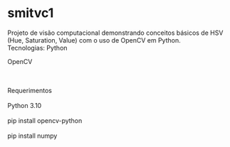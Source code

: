 # smitvc1
Projeto de visão computacional demonstrando conceitos básicos de HSV (Hue, Saturation, Value) com o uso de OpenCV em Python.
<br>
Tecnologias:
Python

OpenCV

<br />
<br>
Requerimentos
<br />
<br>
Python 3.10
<br />
<br>
pip install opencv-python 
<br />
<br>
pip install numpy
<br />

